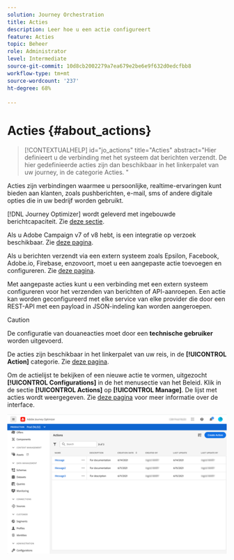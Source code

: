 ```yaml
---
solution: Journey Orchestration
title: Acties
description: Leer hoe u een actie configureert
feature: Acties
topic: Beheer
role: Administrator
level: Intermediate
source-git-commit: 10d8cb2002279a7ea679e2be6e9f632d0edcfbb8
workflow-type: tm+mt
source-wordcount: '237'
ht-degree: 68%

---
```


# Acties {#about_actions}

>[!CONTEXTUALHELP]
>id="jo_actions"
>title="Acties"
>abstract="Hier definieert u de verbinding met het systeem dat berichten verzendt. De hier gedefinieerde acties zijn dan beschikbaar in het linkerpalet van uw journey, in de categorie Acties. "

Acties zijn verbindingen waarmee u persoonlijke, realtime-ervaringen kunt bieden aan klanten, zoals pushberichten, e-mail, sms of andere digitale opties die in uw bedrijf worden gebruikt.

[!DNL Journey Optimizer] wordt geleverd met ingebouwde berichtcapaciteit. Zie [deze sectie](../get-started-content.md).

Als u Adobe Campaign v7 of v8 hebt, is een integratie op verzoek beschikbaar. Zie [deze pagina](../action/acc-action.md).

Als u berichten verzendt via een extern systeem zoals Epsilon, Facebook, Adobe.io, Firebase, enzovoort, moet u een aangepaste actie toevoegen en configureren. Zie [deze pagina](../action/about-custom-action-configuration.md).

Met aangepaste acties kunt u een verbinding met een extern systeem configureren voor het verzenden van berichten of API-aanroepen. Een actie kan worden geconfigureerd met elke service van elke provider die door een REST-API met een payload in JSON-indeling kan worden aangeroepen.

>[!CAUTION]
>
>De configuratie van douaneacties moet door een **technische gebruiker** worden uitgevoerd.

De acties zijn beschikbaar in het linkerpalet van uw reis, in de **[!UICONTROL Action]** categorie. Zie [deze pagina](../building-journeys/about-journey-activities.md#action-activities).

Om de actielijst te bekijken of een nieuwe actie te vormen, uitgezocht **[!UICONTROL Configurations]** in de het menusectie van het Beleid. Klik in de sectie **[!UICONTROL Actions]** op **[!UICONTROL Manage]**. De lijst met acties wordt weergegeven. Zie [deze pagina](../user-interface.md) voor meer informatie over de interface.

![](../assets/custom1.png)
